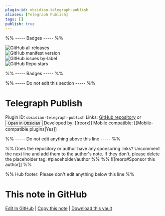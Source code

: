 ```yaml
---
plugin-id: obsidian-telegraph-publish
aliases: [Telegraph Publish]
tags: []
publish: true
---
```


%% ----- Badges ----- %%

![GitHub all releases](https://img.shields.io/github/downloads/reorx/obsidian-telegraph-publish/total?color=573E7A&logo=github&style=for-the-badge)  
![GitHub manifest version](https://img.shields.io/github/manifest-json/v/reorx/obsidian-telegraph-publish?color=573E7A&logo=github&style=for-the-badge)  
![GitHub issues by-label](https://img.shields.io/github/issues/reorx/obsidian-telegraph-publish/help%20wanted?color=573E7A&logo=github&style=for-the-badge)  
![GitHub Repo stars](https://img.shields.io/github/stars/reorx/obsidian-telegraph-publish?color=573E7A&logo=github&style=for-the-badge)

%% ----- Badges ----- %%

%% ----- Do not edit this section ----- %%

# Telegraph Publish

Plugin ID: `obsidian-telegraph-publish`
Links: [GitHub repository](https://github.com/reorx/obsidian-telegraph-publish) or [<button id=HH>Open in Obsidian</button>](obsidian://show-plugin?id=obsidian-telegraph-publish)
Developed by: [[reorx]]
Mobile compatible: [[Mobile-compatible plugins|Yes]]

%% ----- Do not edit anything above this line ----- %%

%% Does the repository or author have any sponsoring links? Uncomment the next line and add them to the author's note. If they don't, please delete the placeholder tag: #placeholder/author %%
%% ![[reorx#Sponsor this author]] %%

%% Hub footer: Please don't edit anything below this line %%

# This note in GitHub

<span class="git-footer">[Edit In GitHub](https://github.dev/obsidian-community/obsidian-hub/blob/main/02%20-%20Community%20Expansions/02.05%20All%20Community%20Expansions/Plugins/obsidian-telegraph-publish.md "git-hub-edit-note") | [Copy this note](https://raw.githubusercontent.com/obsidian-community/obsidian-hub/main/02%20-%20Community%20Expansions/02.05%20All%20Community%20Expansions/Plugins/obsidian-telegraph-publish.md "git-hub-copy-note") | [Download this vault](https://github.com/obsidian-community/obsidian-hub/archive/refs/heads/main.zip "git-hub-download-vault") </span>

